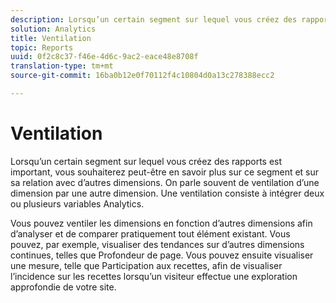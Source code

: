 ```yaml
---
description: Lorsqu’un certain segment sur lequel vous créez des rapports est important, vous souhaiterez peut-être en savoir plus sur ce segment et sur sa relation avec d’autres dimensions. On parle souvent de ventilation d’une dimension par une autre dimension. Une ventilation consiste à intégrer deux ou plusieurs variables Analytics.
solution: Analytics
title: Ventilation
topic: Reports
uuid: 0f2c8c37-f46e-4d6c-9ac2-eace48e8708f
translation-type: tm+mt
source-git-commit: 16ba0b12e0f70112f4c10804d0a13c278388ecc2

---
```



# Ventilation

Lorsqu’un certain segment sur lequel vous créez des rapports est important, vous souhaiterez peut-être en savoir plus sur ce segment et sur sa relation avec d’autres dimensions. On parle souvent de ventilation d’une dimension par une autre dimension. Une ventilation consiste à intégrer deux ou plusieurs variables Analytics.

Vous pouvez ventiler les dimensions en fonction d’autres dimensions afin d’analyser et de comparer pratiquement tout élément existant. Vous pouvez, par exemple, visualiser des tendances sur d’autres dimensions continues, telles que Profondeur de page. Vous pouvez ensuite visualiser une mesure, telle que Participation aux recettes, afin de visualiser l’incidence sur les recettes lorsqu’un visiteur effectue une exploration approfondie de votre site.
